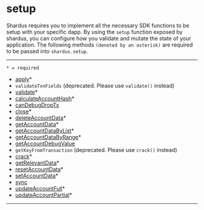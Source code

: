 # setup

Shardus requires you to implement all the necessary SDK functions to be setup with your specific dapp. By using the `setup` function exposed by shardus, you can configure how you validate and mutate the state of your application. The following methods `(denoted by an asterisk)` are required to be passed into `shardus.setup`.

---

`* = required`

* [apply](./apply)*
* `validateTxnFields` (deprecated. Please use `validate()` instead)
* [validate](./validate)*
* [calculateAccountHash](./calculateAccountHash)*
* [canDebugDropTx](./canDebugDropTx)
* [close](./close)*
* [deleteAccountData](./deleteAccountData)*
* [getAccountData](./getAccountData)*
* [getAccountDataByList](./getAccountDataByList)*
* [getAccountDataByRange](./getAccountDataByRange)*
* [getAccountDebugValue](./getAccountDebugValue)
* `getKeyFromTransaction` (deprecated. Please use `crack()` instead)
* [crack](./crack)*
* [getRelevantData](./getRelevantData)*
* [resetAccountData](./resetAccountData)*
* [setAccountData](./setAccountData)*
* [sync](./sync)
* [updateAccountFull](./updateAccountFull)*
* [updateAccountPartial](./updateAccountPartial)*

---
